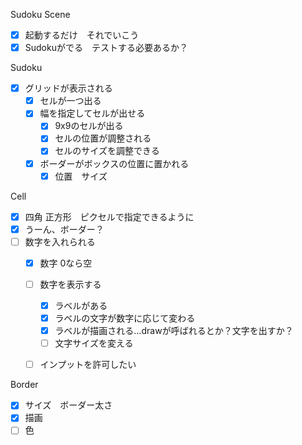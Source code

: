 Sudoku Scene
- [x] 起動するだけ　それでいこう
- [x] Sudokuがでる　テストする必要あるか？

Sudoku
- [x] グリッドが表示される
  - [x] セルが一つ出る
  - [x] 幅を指定してセルが出せる
    - [x] 9x9のセルが出る
    - [x] セルの位置が調整される
    - [x] セルのサイズを調整できる
  - [x] ボーダーがボックスの位置に置かれる
    - [x] 位置　サイズ

Cell
- [x] 四角 正方形　ピクセルで指定できるように
- [x] うーん、ボーダー？
- [ ] 数字を入れられる
  - [x] 数字 0なら空
  - [ ] 数字を表示する
    - [x] ラベルがある
    - [x] ラベルの文字が数字に応じて変わる
    - [x] ラベルが描画される…drawが呼ばれるとか？文字を出すか？
    - [ ] 文字サイズを変える
  - [ ] インプットを許可したい  


Border
- [x] サイズ　ボーダー太さ
- [x] 描画
- [ ] 色
